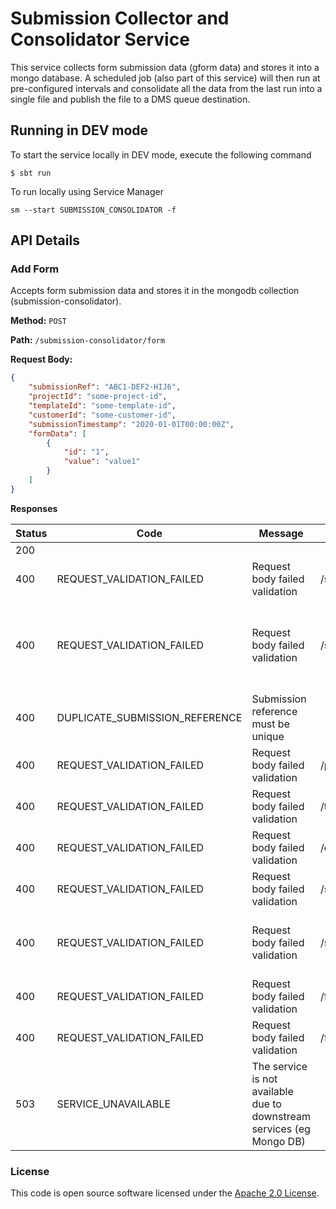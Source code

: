
# Submission Collector and Consolidator Service

This service collects form submission data (gform data) and stores it into a mongo database. A scheduled job (also part of this service) will then run at pre-configured intervals and consolidate all the data from the last run into a single file and publish the file to a DMS queue destination.

## Running in DEV mode

To start the service locally in DEV mode, execute the following command

```$ sbt run ```

To run locally using Service Manager

```sm --start SUBMISSION_CONSOLIDATOR -f```

## API Details

### Add Form

Accepts form submission data and stores it in the mongodb collection (submission-consolidator).

 **Method:** `POST`
 
 **Path:** `/submission-consolidator/form`
 
 **Request Body:** 
 
 ```json
 {
     "submissionRef": "ABC1-DEF2-HIJ6",
     "projectId": "some-project-id",
     "templateId": "some-template-id",
     "customerId": "some-customer-id",
     "submissionTimestamp": "2020-01-01T00:00:00Z",
     "formData": [
         {
             "id": "1",
             "value": "value1"
         }
     ]
 }
 ```

 **Responses**
 
 |Status|Code|Message|Field Path|Field Message|
 |------|----|-------|----------|-------------|
 |200| | | | |
 |400|REQUEST_VALIDATION_FAILED|Request body failed validation|/submissionReference|Is required|
 |400|REQUEST_VALIDATION_FAILED|Request body failed validation|/submissionReference|Must confirm to the format XXXX-XXXX-XXXX, where X is a upper-case alphabet or a number|
 |400 |DUPLICATE_SUBMISSION_REFERENCE|Submission reference must be unique| | |
 |400|REQUEST_VALIDATION_FAILED|Request body failed validation|/projectId|Is is required|
 |400|REQUEST_VALIDATION_FAILED|Request body failed validation|/templateId|Is required|
 |400|REQUEST_VALIDATION_FAILED|Request body failed validation|/customerId|Is required|
 |400|REQUEST_VALIDATION_FAILED|Request body failed validation|/submissionTimestamp|Is required|
 |400|REQUEST_VALIDATION_FAILED|Request body failed validation|/submissionTimestamp|Must confirm to ISO-8601 date-time format YYYY-MM-DD'T'HH:mm:ssZ|
 |400|REQUEST_VALIDATION_FAILED|Request body failed validation|/formData(0)/id|Is required|
 |400 |REQUEST_VALIDATION_FAILED|Request body failed validation|/formData(0)/value|Is required|
 |503|SERVICE_UNAVAILABLE|The service is not available due to downstream services (eg Mongo DB)| | |

### License

This code is open source software licensed under the [Apache 2.0 License]("http://www.apache.org/licenses/LICENSE-2.0.html").
